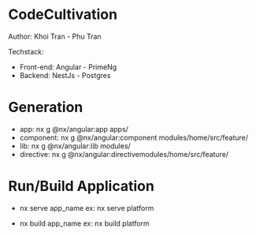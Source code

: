 # CodeCultivation

Author: Khoi Tran - Phu Tran

Techstack:

- Front-end: Angular - PrimeNg
- Backend: NestJs - Postgres

# Generation

- app: nx g @nx/angular:app apps/
- component: nx g @nx/angular:component modules/home/src/feature/
- lib: nx g @nx/angular:lib modules/
- directive: nx g @nx/angular:directivemodules/home/src/feature/

# Run/Build Application

- nx serve app_name
  ex: nx serve platform

- nx build app_name
  ex: nx build platform
